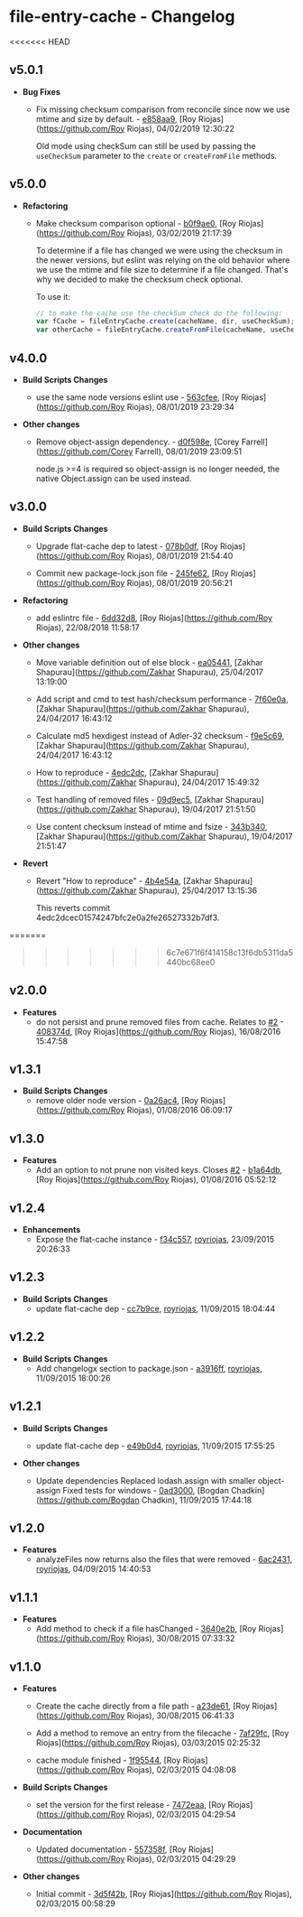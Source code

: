 
# file-entry-cache - Changelog
<<<<<<< HEAD
## v5.0.1
- **Bug Fixes**
  - Fix missing checksum comparison from reconcile since now we use mtime and size by default. - [e858aa9]( https://github.com/royriojas/file-entry-cache/commit/e858aa9 ), [Roy Riojas](https://github.com/Roy Riojas), 04/02/2019 12:30:22

    Old mode using checkSum can still be used by passing the `useCheckSum` parameter to the `create` or `createFromFile` methods.
    
## v5.0.0
- **Refactoring**
  - Make checksum comparison optional - [b0f9ae0]( https://github.com/royriojas/file-entry-cache/commit/b0f9ae0 ), [Roy Riojas](https://github.com/Roy Riojas), 03/02/2019 21:17:39

    To determine if a file has changed we were using the checksum in the newer versions, but eslint was relying on the old behavior where we use the mtime and file size to determine if a file changed. That's why we decided to make the checksum check optional.
    
    To use it:
    
    ```js
    // to make the cache use the checkSum check do the following:
    var fCache = fileEntryCache.create(cacheName, dir, useCheckSum); // pass the third parameter as true
    var otherCache = fileEntryCache.createFromFile(cacheName, useCheckSum); // pass the second parameter as true
    ```
    
## v4.0.0
- **Build Scripts Changes**
  - use the same node versions eslint use - [563cfee]( https://github.com/royriojas/file-entry-cache/commit/563cfee ), [Roy Riojas](https://github.com/Roy Riojas), 08/01/2019 23:29:34

    
- **Other changes**
  - Remove object-assign dependency. - [d0f598e]( https://github.com/royriojas/file-entry-cache/commit/d0f598e ), [Corey Farrell](https://github.com/Corey Farrell), 08/01/2019 23:09:51

    node.js >=4 is required so object-assign is no longer needed, the native
    Object.assign can be used instead.
    
## v3.0.0
- **Build Scripts Changes**
  - Upgrade flat-cache dep to latest - [078b0df]( https://github.com/royriojas/file-entry-cache/commit/078b0df ), [Roy Riojas](https://github.com/Roy Riojas), 08/01/2019 21:54:40

    
  - Commit new package-lock.json file - [245fe62]( https://github.com/royriojas/file-entry-cache/commit/245fe62 ), [Roy Riojas](https://github.com/Roy Riojas), 08/01/2019 20:56:21

    
- **Refactoring**
  - add eslintrc file - [6dd32d8]( https://github.com/royriojas/file-entry-cache/commit/6dd32d8 ), [Roy Riojas](https://github.com/Roy Riojas), 22/08/2018 11:58:17

    
- **Other changes**
  - Move variable definition out of else block - [ea05441]( https://github.com/royriojas/file-entry-cache/commit/ea05441 ), [Zakhar Shapurau](https://github.com/Zakhar Shapurau), 25/04/2017 13:19:00

    
  - Add script and cmd to test hash/checksum performance - [7f60e0a]( https://github.com/royriojas/file-entry-cache/commit/7f60e0a ), [Zakhar Shapurau](https://github.com/Zakhar Shapurau), 24/04/2017 16:43:12

    
  - Calculate md5 hexdigest instead of Adler-32 checksum - [f9e5c69]( https://github.com/royriojas/file-entry-cache/commit/f9e5c69 ), [Zakhar Shapurau](https://github.com/Zakhar Shapurau), 24/04/2017 16:43:12

    
  - How to reproduce - [4edc2dc]( https://github.com/royriojas/file-entry-cache/commit/4edc2dc ), [Zakhar Shapurau](https://github.com/Zakhar Shapurau), 24/04/2017 15:49:32

    
  - Test handling of removed files - [09d9ec5]( https://github.com/royriojas/file-entry-cache/commit/09d9ec5 ), [Zakhar Shapurau](https://github.com/Zakhar Shapurau), 19/04/2017 21:51:50

    
  - Use content checksum instead of mtime and fsize - [343b340]( https://github.com/royriojas/file-entry-cache/commit/343b340 ), [Zakhar Shapurau](https://github.com/Zakhar Shapurau), 19/04/2017 21:51:47

    
- **Revert**
  - Revert "How to reproduce" - [4b4e54a]( https://github.com/royriojas/file-entry-cache/commit/4b4e54a ), [Zakhar Shapurau](https://github.com/Zakhar Shapurau), 25/04/2017 13:15:36

    This reverts commit 4edc2dcec01574247bfc2e0a2fe26527332b7df3.
    
=======
>>>>>>> 6c7e671f6f414158c13f6db5311da5440bc68ee0
## v2.0.0
- **Features**
  - do not persist and prune removed files from cache. Relates to [#2](https://github.com/royriojas/file-entry-cache/issues/2) - [408374d]( https://github.com/royriojas/file-entry-cache/commit/408374d ), [Roy Riojas](https://github.com/Roy Riojas), 16/08/2016 15:47:58

    
## v1.3.1
- **Build Scripts Changes**
  - remove older node version - [0a26ac4]( https://github.com/royriojas/file-entry-cache/commit/0a26ac4 ), [Roy Riojas](https://github.com/Roy Riojas), 01/08/2016 06:09:17

    
## v1.3.0
- **Features**
  - Add an option to not prune non visited keys. Closes [#2](https://github.com/royriojas/file-entry-cache/issues/2) - [b1a64db]( https://github.com/royriojas/file-entry-cache/commit/b1a64db ), [Roy Riojas](https://github.com/Roy Riojas), 01/08/2016 05:52:12

    
## v1.2.4
- **Enhancements**
  - Expose the flat-cache instance - [f34c557]( https://github.com/royriojas/file-entry-cache/commit/f34c557 ), [royriojas](https://github.com/royriojas), 23/09/2015 20:26:33

    
## v1.2.3
- **Build Scripts Changes**
  - update flat-cache dep - [cc7b9ce]( https://github.com/royriojas/file-entry-cache/commit/cc7b9ce ), [royriojas](https://github.com/royriojas), 11/09/2015 18:04:44

    
## v1.2.2
- **Build Scripts Changes**
  - Add changelogx section to package.json - [a3916ff]( https://github.com/royriojas/file-entry-cache/commit/a3916ff ), [royriojas](https://github.com/royriojas), 11/09/2015 18:00:26

    
## v1.2.1
- **Build Scripts Changes**
  - update flat-cache dep - [e49b0d4]( https://github.com/royriojas/file-entry-cache/commit/e49b0d4 ), [royriojas](https://github.com/royriojas), 11/09/2015 17:55:25

    
- **Other changes**
  - Update dependencies Replaced lodash.assign with smaller object-assign Fixed tests for windows - [0ad3000]( https://github.com/royriojas/file-entry-cache/commit/0ad3000 ), [Bogdan Chadkin](https://github.com/Bogdan Chadkin), 11/09/2015 17:44:18

    
## v1.2.0
- **Features**
  - analyzeFiles now returns also the files that were removed - [6ac2431]( https://github.com/royriojas/file-entry-cache/commit/6ac2431 ), [royriojas](https://github.com/royriojas), 04/09/2015 14:40:53

    
## v1.1.1
- **Features**
  - Add method to check if a file hasChanged - [3640e2b]( https://github.com/royriojas/file-entry-cache/commit/3640e2b ), [Roy Riojas](https://github.com/Roy Riojas), 30/08/2015 07:33:32

    
## v1.1.0
- **Features**
  - Create the cache directly from a file path - [a23de61]( https://github.com/royriojas/file-entry-cache/commit/a23de61 ), [Roy Riojas](https://github.com/Roy Riojas), 30/08/2015 06:41:33

    
  - Add a method to remove an entry from the filecache - [7af29fc]( https://github.com/royriojas/file-entry-cache/commit/7af29fc ), [Roy Riojas](https://github.com/Roy Riojas), 03/03/2015 02:25:32

    
  - cache module finished - [1f95544]( https://github.com/royriojas/file-entry-cache/commit/1f95544 ), [Roy Riojas](https://github.com/Roy Riojas), 02/03/2015 04:08:08

    
- **Build Scripts Changes**
  - set the version for the first release - [7472eaa]( https://github.com/royriojas/file-entry-cache/commit/7472eaa ), [Roy Riojas](https://github.com/Roy Riojas), 02/03/2015 04:29:54

    
- **Documentation**
  - Updated documentation - [557358f]( https://github.com/royriojas/file-entry-cache/commit/557358f ), [Roy Riojas](https://github.com/Roy Riojas), 02/03/2015 04:29:29

    
- **Other changes**
  - Initial commit - [3d5f42b]( https://github.com/royriojas/file-entry-cache/commit/3d5f42b ), [Roy Riojas](https://github.com/Roy Riojas), 02/03/2015 00:58:29

    

